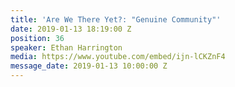 ```yaml
---
title: 'Are We There Yet?: "Genuine Community"'
date: 2019-01-13 18:19:00 Z
position: 36
speaker: Ethan Harrington
media: https://www.youtube.com/embed/ijn-lCKZnF4
message_date: 2019-01-13 10:00:00 Z
---
```


